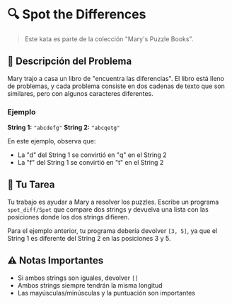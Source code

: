 # 🔍 Spot the Differences

> Este kata es parte de la colección "Mary's Puzzle Books".

## 📝 Descripción del Problema

Mary trajo a casa un libro de "encuentra las diferencias". El libro está lleno de problemas, y cada problema consiste en dos cadenas de texto que son similares, pero con algunos caracteres diferentes.

### Ejemplo

**String 1:** `"abcdefg"`
**String 2:** `"abcqetg"`

En este ejemplo, observa que:
- La "d" del String 1 se convirtió en "q" en el String 2
- La "f" del String 1 se convirtió en "t" en el String 2

## 🎯 Tu Tarea

Tu trabajo es ayudar a Mary a resolver los puzzles. Escribe un programa `spot_diff/Spot` que compare dos strings y devuelva una lista con las posiciones donde los dos strings difieren.

Para el ejemplo anterior, tu programa debería devolver `[3, 5]`, ya que el String 1 es diferente del String 2 en las posiciones 3 y 5.

## ⚠️ Notas Importantes

- Si ambos strings son iguales, devolver `[]`
- Ambos strings siempre tendrán la misma longitud
- Las mayúsculas/minúsculas y la puntuación son importantes
